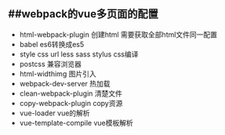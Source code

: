 ##webpack的vue多页面的配置
-------
+ html-webpack-plugin 创建html 需要获取全部html文件同一配置
+ babel es6转换成es5
+ style css url less sass stylus css编译
+ postcss 兼容浏览器
+ html-widthimg 图片引入
+ webpack-dev-server 热加载
+ clean-webpack-plugin 清楚文件
+ copy-webpack-plugin copy资源
+ vue-loader vue的解析
+ vue-template-compile vue模板解析
